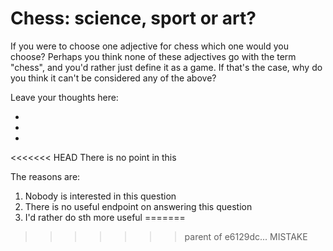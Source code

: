 # Chess: science, sport or art?

If you were to choose one adjective for chess which one would you choose? 
Perhaps you think none of these adjectives go with the term "chess", and you'd rather just 
define it as a game. If that's the case, why do you think it can't be considered any of the above? 





Leave your thoughts here:

-
-
-

<<<<<<< HEAD
There is no point in this

The reasons are:

1. Nobody is interested in this question
2. There is no useful endpoint on answering this question
3. I'd rather do sth more useful
=======
>>>>>>> parent of e6129dc... MISTAKE


